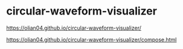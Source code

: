# circular-waveform-visualizer

https://olian04.github.io/circular-waveform-visualizer/

https://olian04.github.io/circular-waveform-visualizer/compose.html
